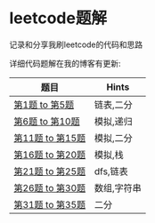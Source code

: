# leetcode题解

记录和分享我刷leetcode的代码和思路

详细代码题解在我的博客有更新:


|  题目 | Hints  |
| ------------ | ------------ |
|[第1题 to 第5题](http://www.littleblank.net/archives/1043/) | 链表,二分|
|[第6题 to 第10题](http://www.littleblank.net/archives/1045/)| 模拟,递归|
|[第11题 to 第15题](http://www.littleblank.net/archives/1051/)| 模拟,二分|
|[第16题 to 第20题](http://www.littleblank.net/archives/1052/)| 模拟,栈 |
|[第21题 to 第25题](http://www.littleblank.net/archives/1053/)|dfs,链表|
|[第26题 to 第30题](http://www.littleblank.net/archives/1055/)|数组,字符串|
|[第31题 to 第35题](http://www.littleblank.net/archives/1056/)|二分|
